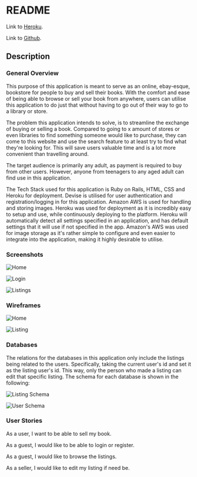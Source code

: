 # README

Link to [Heroku](https://bookstore-app-ca.herokuapp.com/).

Link to [Github](https://github.com/Antifact/bookstore).


## Description

### General Overview

This purpose of this application is meant to serve as an online, ebay-esque, bookstore for people to buy and sell their books. With the comfort and ease of being able to browse or sell your book from anywhere, users can utilise this application to do just that without having to go out of their way to go to a library or store. 

The problem this application intends to solve, is to streamline the exchange of buying or selling a book. Compared to going to x amount of stores or even libraries to find something someone would like to purchase, they can come to this website and use the search feature to at least try to find what they're looking for. This will save users valuable time and is a lot more convenient than travelling around. 

The target audience is primarily any adult, as payment is required to buy from other users. However, anyone from teenagers to any aged adult can find use in this application.

The Tech Stack used for this application is Ruby on Rails, HTML, CSS and Heroku for deployment. Devise is utilised for user authentication and registration/logging in for this application. Amazon AWS is used for handling and storing images. Heroku was used for deployment as it is incredibly easy to setup and use, while continuously deploying to the platform. Heroku will automatically detect all settings specified in an application, and has default settings that it will use if not specified in the app. Amazon's AWS was used for image storage as it's rather simple to configure and even easier to integrate into the application, making it highly desirable to utilise.


### Screenshots

![Home](docs/home.png)

![Login](docs/login.png)

![Listings](docs/listings.png)

### Wireframes
![Home](docs/home_wireframe.jpg)

![Listing](docs/listing_wireframe.jpg)


### Databases

The relations for the databases in this application only include the listings being related to the users. Specifically, taking the current user's id and set it as the listing user's id. This way, only the person who made a listing can edit that specific listing. The schema for each database is shown in the following: 

![Listing Schema](docs/listing_schema.png)

![User Schema](docs/user_schema.png)


### User Stories

As a user, I want to be able to sell my book.

As a guest, I would like to be able to login or register.

As a guest, I would like to browse the listings.

As a seller, I would like to edit my listing if need be.

